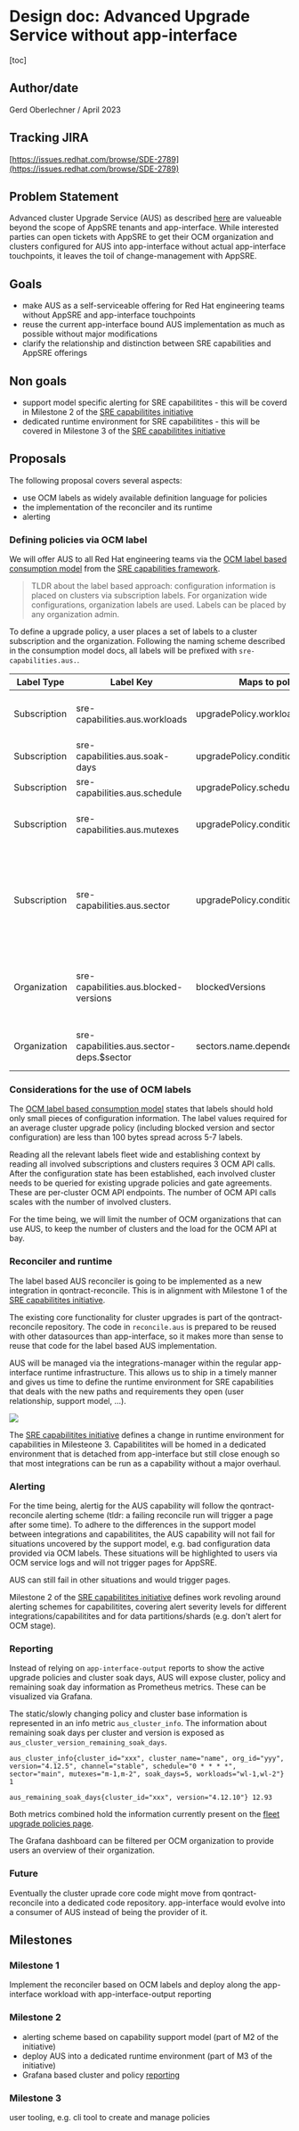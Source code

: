 # Design doc: Advanced Upgrade Service without app-interface

[toc]

## Author/date

Gerd Oberlechner / April 2023

## Tracking JIRA

[https://issues.redhat.com/browse/SDE-2789](https://issues.redhat.com/browse/SDE-2789)

## Problem Statement

Advanced cluster Upgrade Service (AUS) as described [here](https://service.pages.redhat.com/dev-guidelines/docs/sre-capabilities/advanced-upgrade-service/) are valueable beyond the scope of AppSRE tenants and app-interface. While interested parties can open tickets with AppSRE to get their OCM organization and clusters configured for AUS into app-interface without actual app-interface touchpoints, it leaves the toil of change-management with AppSRE.

## Goals

- make AUS as a self-serviceable offering for Red Hat engineering teams without AppSRE and app-interface touchpoints
- reuse the current app-interface bound AUS implementation as much as possible without major modifications
- clarify the relationship and distinction between SRE capabilities and AppSRE offerings

## Non goals

- support model specific alerting for SRE capabilitites - this will be coverd in Milestone 2 of the [SRE capabilitites initiative](docs/app-sre/inititives/sre-capabilities.md)
- dedicated runtime environment for SRE capabilitites - this will be covered in Milestone 3 of the [SRE capabilitites initiative](docs/app-sre/inititives/sre-capabilities.md)

## Proposals

The following proposal covers several aspects:

- use OCM labels as widely available definition language for policies
- the implementation of the reconciler and its runtime
- alerting

### Defining policies via OCM label

We will offer AUS to all Red Hat engineering teams via the [OCM label based consumption model](https://service.pages.redhat.com/dev-guidelines/docs/sre-capabilities/framework/ocm-labels) from the [SRE capabilities framework](https://service.pages.redhat.com/dev-guidelines/docs/sre-capabilities/framework).

> TLDR about the label based approach: configuration information is placed on clusters via subscription labels. For organization wide configurations, organization labels are used. Labels can be placed by any organization admin.

To define a upgrade policy, a user places a set of labels to a cluster subscription and the organization. Following the naming scheme described in the consumption model docs, all labels will be prefixed with `sre-capabilities.aus.`.

| Label Type   | Label Key                                | Maps to policy                    | example         | Notes                                                                                              |
|--------------|------------------------------------------|-----------------------------------|-----------------|----------------------------------------------------------------------------------------------------|
| Subscription | sre-capabilities.aus.workloads           | upgradePolicy.workloads           | wl-1,wl-2       | Multiple values are represented as CSV                                                             |
| Subscription | sre-capabilities.aus.soak-days           | upgradePolicy.conditions.soakDays | 2               |                                                                                                    |
| Subscription | sre-capabilities.aus.schedule            | upgradePolicy.schedule            | 0 * * * 1-5     |                                                                                                    |
| Subscription | sre-capabilities.aus.mutexes             | upgradePolicy.conditions.mutexes  | mtx-1,mtx-2     | Multiple values are represented as CSV                                                             |
| Subscription | sre-capabilities.aus.sector              | upgradePolicy.conditions.sector   | green           | If a sector is defined, additional sector configuration labels must be defined on the organization |
| Organization | sre-capabilities.aus.blocked-versions    | blockedVersions                   | ^4\.12\..*$     | Regular expressions. Multiple values are represented as CSV                                        |
| Organization | sre-capabilities.aus.sector-deps.$sector | sectors.name.dependencies         | green,red       | Multiple values are represented as CSV                                                             |

### Considerations for the use of OCM labels

The [OCM label based consumption model](https://service.pages.redhat.com/dev-guidelines/docs/sre-capabilities/framework/ocm-labels) states that labels should hold only small pieces of configuration information. The label values required for an average cluster upgrade policy (including blocked version and sector configuration) are less than 100 bytes spread across 5-7 labels.

Reading all the relevant labels fleet wide and establishing context by reading all involved subscriptions and clusters requires 3 OCM API calls. After the configuration state has been established, each involved cluster needs to be queried for existing upgrade policies and gate agreements. These are per-cluster OCM API endpoints. The number of OCM API calls scales with the number of involved clusters.

For the time being, we will limit the number of OCM organizations that can use AUS, to keep the number of clusters and the load for the OCM API at bay.

### Reconciler and runtime

The label based AUS reconciler is going to be implemented as a new integration in qontract-reconcile. This is in alignment with Milestone 1 of the [SRE capabilitites initiative](docs/app-sre/inititives/sre-capabilities.md).

The existing core functionality for cluster upgrades is part of the qontract-reconcile repository. The code in `reconcile.aus` is prepared to be reused with other datasources than app-interface, so it makes more than sense to reuse that code for the label based AUS implementation.

AUS will be managed via the integrations-manager within the regular app-interface runtime infrastructure. This allows us to ship in a timely manner and gives us time to define the runtime environment for SRE capabilities that deals with the new paths and requirements they open (user relationship, support model, ...).

![](images/aus-m1.png)

The [SRE capabilitites initiative](docs/app-sre/inititives/sre-capabilities.md) defines a change in runtime environment for capabilities in Milesteone 3. Capabilitites will be homed in a dedicated environment that is detached from app-interface but still close enough so that most integrations can be run as a capability without a major overhaul.

### Alerting

For the time being, alertig for the AUS capability will follow the qontract-reconcile alerting scheme (tldr: a failing reconcile run will trigger a page after some time). To adhere to the differences in the support model between integrations and capabilitites, the AUS capability will not fail for situations uncovered by the support model, e.g. bad configuration data provided via OCM labels. These situations will be highlighted to users via OCM service logs and will not trigger pages for AppSRE.

AUS can still fail in other situations and would trigger pages.

Milestone 2 of the [SRE capabilitites initiative](docs/app-sre/inititives/sre-capabilities.md) defines work revoling around alerting schemes for capabilitites, covering alert severity levels for different integrations/capabilitites and for data partitions/shards (e.g. don't alert for OCM stage).

### Reporting

Instead of relying on `app-interface-output` reports to show the active upgrade policies and cluster soak days, AUS will expose cluster, policy and remaining soak day information as Prometheus metrics. These can be visualized via Grafana.

The static/slowly changing policy and cluster base information is represented in an info metric `aus_cluster_info`. The information about remaining soak days per cluster and version is exposed as `aus_cluster_version_remaining_soak_days`.

```text
aus_cluster_info{cluster_id="xxx", cluster_name="name", org_id="yyy", version="4.12.5", channel="stable", schedule="0 * * * *", sector="main", mutexes="m-1,m-2", soak_days=5, workloads="wl-1,wl-2"} 1

aus_remaining_soak_days{cluster_id="xxx", version="4.12.10"} 12.93
```

Both metrics combined hold the information currently present on the [fleet upgrade policies page](https://gitlab.cee.redhat.com/service/app-interface-output/-/blob/master/ocm-fleet-upgrade-policies.md).

The Grafana dashboard can be filtered per OCM organization to provide users an overview of their organization.

### Future

Eventually the cluster uprade core code might move from qontract-reconcile into a dedicated code repository. app-interface would evolve into a consumer of AUS instead of being the provider of it.

## Milestones

### Milestone 1

Implement the reconciler based on OCM labels and deploy along the app-interface workload with app-interface-output reporting

### Milestone 2

- alerting scheme based on capability support model (part of M2 of the initiative)
- deploy AUS into a dedicated runtime environment (part of M3 of the initiative)
- Grafana based cluster and policy [reporting](https://issues.redhat.com/browse/APPSRE-7360)

### Milestone 3

user tooling, e.g. cli tool to create and manage policies
